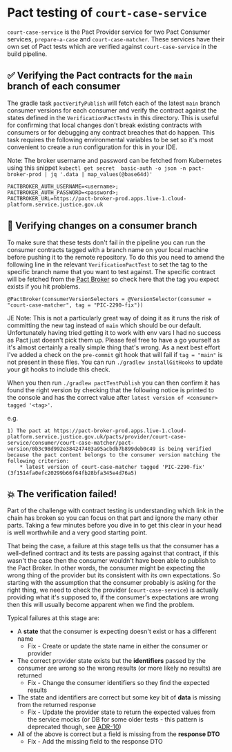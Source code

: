 # Pact testing of `court-case-service` 


`court-case-service` is the Pact Provider service for two Pact Consumer services, `prepare-a-case` and `court-case-matcher`. These services have their own set of Pact tests which are verified against `court-case-service` in the build pipeline. 

## ✅ Verifying the Pact contracts for the `main` branch of each consumer

The gradle task `pactVerifyPublish` will fetch each of the latest `main` branch consumer versions for each consumer and verify the contract against the states defined in the `VerificationPactTests` in this directory. This is useful for confirming that local changes don't break existing contracts with consumers or for debugging any contract breaches that do happen.  This task requires the following environmental variables to be set so it's most convenient to create a run configuration for this in your IDE.

Note: The broker username and password can be fetched from Kubernetes using this snippet `kubectl get secret  basic-auth -o json -n pact-broker-prod | jq '.data | map_values(@base64d)'`

```
PACTBROKER_AUTH_USERNAME=<username>;
PACTBROKER_AUTH_PASSWORD=<password>;
PACTBROKER_URL=https://pact-broker-prod.apps.live-1.cloud-platform.service.justice.gov.uk
```

## 🌳 Verifying changes on a consumer branch

To make sure that these tests don't fail in the pipeline you can run the consumer contracts tagged with a branch name on your local machine before pushing it to the remote repository. To do this you need to amend the following line in the relevant `VerificationPactTest`  to set the tag to the specific branch name that you want to test against. The specific contract will be fetched from the [Pact Broker](https://pact-broker-prod.apps.live-1.cloud-platform.service.justice.gov.uk) so check here that the tag you expect exists if you hit problems.

```
@PactBroker(consumerVersionSelectors = @VersionSelector(consumer = "court-case-matcher", tag = "PIC-2290-fix"))
```

JE Note: This is not a particularly great way of doing it as it runs the risk of committing the new tag instead of `main` which should be our default. Unfortunately having tried getting it to work with env vars I had no success as Pact just doesn't pick them up. Please feel free to have a go yourself as it's almost certainly a really simple thing that's wrong. As a next best effort I've added a check on the `pre-commit` git hook that will fail if `tag = "main"` is not present in these files. You can run `./gradlew installGitHooks` to update your git hooks to include this check.

When you then run `./gradlew pactTestPublish` you can then confirm it has found the right version by checking that the following notice is printed to the console and has the correct value after `latest version of <consumer> tagged '<tag>'`.

e.g.
```
1) The pact at https://pact-broker-prod.apps.live-1.cloud-platform.service.justice.gov.uk/pacts/provider/court-case-service/consumer/court-case-matcher/pact-version/0b3c98d992e384247403a95acbdb7b899deb0c49 is being verified because the pact content belongs to the consumer version matching the following criterion:
    * latest version of court-case-matcher tagged 'PIC-2290-fix' (3f1514fa0efc20299b66f64fb28bfa345e4d76a5)
```

## 💥 The verification failed! 

Part of the challenge with contract testing is understanding which link in the chain has broken so you can focus on that part and ignore the many other parts. Taking a few minutes before you dive in to get this clear in your head is well worthwhile and a very good starting point.

That being the case, a failure at this stage tells us that the consumer has a well-defined contract and its tests are passing against that contract, if this wasn't the case then the consumer wouldn't have been able to publish to the Pact Broker. In other words, the consumer might be expecting the wrong thing of the provider but its consistent with its own expectations. So starting with the assumption that the consumer probably is asking for the right thing, we need to check the provider (`court-case-service`) is actually providing what it's supposed to, if the consumer's expectations are wrong then this will usually become apparent when we find the problem. 

Typical failures at this stage are:
- A **state** that the consumer is expecting doesn't exist or has a different name
  - Fix - Create or update the state name in either the consumer or provider
- The correct provider state exists but the **identifiers** passed by the consumer are wrong so the wrong results (or more likely no results) are returned
  - Fix - Change the consumer identifiers so they find the expected results
- The state and identifiers are correct but some key bit of **data** is missing from the returned response
  - Fix - Update the provider state to return the expected values from the service mocks (or DB for some older tests - this pattern is deprecated though, see [ADR-10](../../../../../../../../../doc/adr/0010-decoupling-pact-tests-from-test-data.md))
- All of the above is correct but a field is missing from the **response DTO**
  - Fix - Add the missing field to the response DTO

